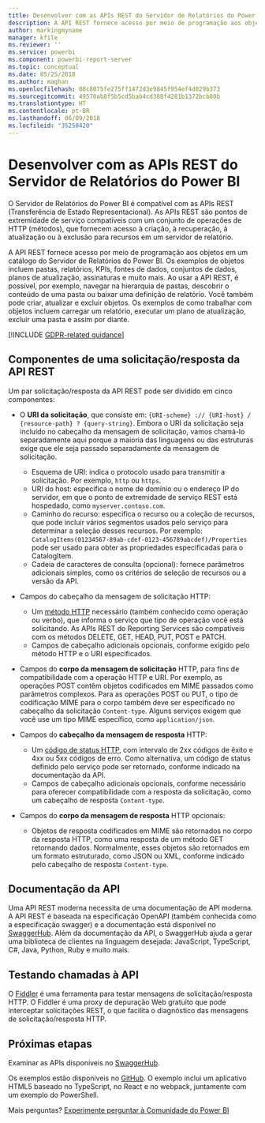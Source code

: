 ```yaml
---
title: Desenvolver com as APIs REST do Servidor de Relatórios do Power BI
description: A API REST fornece acesso por meio de programação aos objetos em um catálogo do Servidor de Relatórios do Power BI.
author: markingmyname
manager: kfile
ms.reviewer: ''
ms.service: powerbi
ms.component: powerbi-report-server
ms.topic: conceptual
ms.date: 05/25/2018
ms.author: maghan
ms.openlocfilehash: 08c8075fe275ff1472d3e9845f954ef4d029b373
ms.sourcegitcommit: 49570ab8f5b5cd5bab4cd388f4281b1372bcb80b
ms.translationtype: HT
ms.contentlocale: pt-BR
ms.lasthandoff: 06/09/2018
ms.locfileid: "35250420"
---
```

# <a name="develop-with-the-rest-apis-for-power-bi-report-server"></a>Desenvolver com as APIs REST do Servidor de Relatórios do Power BI

O Servidor de Relatórios do Power BI é compatível com as APIs REST (Transferência de Estado Representacional). As APIs REST são pontos de extremidade de serviço compatíveis com um conjunto de operações de HTTP (métodos), que fornecem acesso à criação, à recuperação, à atualização ou à exclusão para recursos em um servidor de relatório.

A API REST fornece acesso por meio de programação aos objetos em um catálogo do Servidor de Relatórios do Power BI. Os exemplos de objetos incluem pastas, relatórios, KPIs, fontes de dados, conjuntos de dados, planos de atualização, assinaturas e muito mais. Ao usar a API REST, é possível, por exemplo, navegar na hierarquia de pastas, descobrir o conteúdo de uma pasta ou baixar uma definição de relatório. Você também pode criar, atualizar e excluir objetos. Os exemplos de como trabalhar com objetos incluem carregar um relatório, executar um plano de atualização, excluir uma pasta e assim por diante.

[!INCLUDE [GDPR-related guidance](../includes/gdpr-hybrid-note.md)]

## <a name="components-of-a-rest-api-requestresponse"></a>Componentes de uma solicitação/resposta da API REST

Um par solicitação/resposta da API REST pode ser dividido em cinco componentes:

* O **URI da solicitação**, que consiste em: `{URI-scheme} :// {URI-host} / {resource-path} ? {query-string}`. Embora o URI da solicitação seja incluído no cabeçalho da mensagem de solicitação, vamos chamá-lo separadamente aqui porque a maioria das linguagens ou das estruturas exige que ele seja passado separadamente da mensagem de solicitação.
  
  * Esquema de URI: indica o protocolo usado para transmitir a solicitação. Por exemplo, `http` ou `https`.
  * URI do host: especifica o nome de domínio ou o endereço IP do servidor, em que o ponto de extremidade de serviço REST está hospedado, como `myserver.contoso.com`.
  * Caminho do recurso: especifica o recurso ou a coleção de recursos, que pode incluir vários segmentos usados pelo serviço para determinar a seleção desses recursos. Por exemplo: `CatalogItems(01234567-89ab-cdef-0123-456789abcdef)/Properties` pode ser usado para obter as propriedades especificadas para o CatalogItem.
  * Cadeia de caracteres de consulta (opcional): fornece parâmetros adicionais simples, como os critérios de seleção de recursos ou a versão da API.
* Campos do cabeçalho da mensagem de solicitação HTTP:
  
  * Um [método HTTP](https://www.w3.org/Protocols/rfc2616/rfc2616-sec9.html) necessário (também conhecido como operação ou verbo), que informa o serviço que tipo de operação você está solicitando. As APIs REST do Reporting Services são compatíveis com os métodos DELETE, GET, HEAD, PUT, POST e PATCH.
  * Campos de cabeçalho adicionais opcionais, conforme exigido pelo método HTTP e o URI especificados.
* Campos do **corpo da mensagem de solicitação** HTTP, para fins de compatibilidade com a operação HTTP e URI. Por exemplo, as operações POST contêm objetos codificados em MIME passados como parâmetros complexos. Para as operações POST ou PUT, o tipo de codificação MIME para o corpo também deve ser especificado no cabeçalho da solicitação `Content-type`. Alguns serviços exigem que você use um tipo MIME específico, como `application/json`.
* Campos do **cabeçalho da mensagem de resposta** HTTP:
  
  * Um [código de status HTTP](http://www.w3.org/Protocols/HTTP/HTRESP.html), com intervalo de 2xx códigos de êxito e 4xx ou 5xx códigos de erro. Como alternativa, um código de status definido pelo serviço pode ser retornado, conforme indicado na documentação da API.
  * Campos de cabeçalho adicionais opcionais, conforme necessário para oferecer compatibilidade com a resposta da solicitação, como um cabeçalho de resposta `Content-type`.
* Campos do **corpo da mensagem de resposta** HTTP opcionais:
  
  * Objetos de resposta codificados em MIME são retornados no corpo da resposta HTTP, como uma resposta de um método GET retornando dados. Normalmente, esses objetos são retornados em um formato estruturado, como JSON ou XML, conforme indicado pelo cabeçalho de resposta `Content-type`.

## <a name="api-documentation"></a>Documentação da API

Uma API REST moderna necessita de uma documentação de API moderna. A API REST é baseada na especificação OpenAPI (também conhecida como a especificação swagger) e a documentação está disponível no [SwaggerHub](https://app.swaggerhub.com/apis/microsoft-rs/PBIRS/2.0). Além da documentação da API, o SwaggerHub ajuda a gerar uma biblioteca de clientes na linguagem desejada: JavaScript, TypeScript, C#, Java, Python, Ruby e muito mais.

## <a name="testing-api-calls"></a>Testando chamadas à API

O [Fiddler](http://www.telerik.com/fiddler) é uma ferramenta para testar mensagens de solicitação/resposta HTTP. O Fiddler é uma proxy de depuração Web gratuito que pode interceptar solicitações REST, o que facilita o diagnóstico das mensagens de solicitação/resposta HTTP.

## <a name="next-steps"></a>Próximas etapas

Examinar as APIs disponíveis no [SwaggerHub](https://app.swaggerhub.com/apis/microsoft-rs/PBIRS/2.0).

Os exemplos estão disponíveis no [GitHub](https://github.com/Microsoft/Reporting-Services). O exemplo inclui um aplicativo HTML5 baseado no TypeScript, no React e no webpack, juntamente com um exemplo do PowerShell.

Mais perguntas? [Experimente perguntar à Comunidade do Power BI](https://community.powerbi.com/)